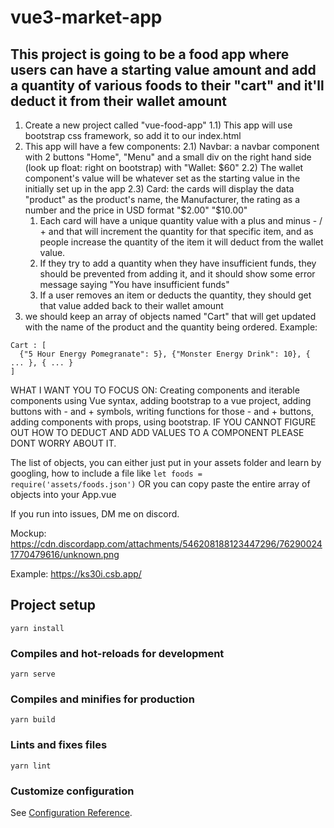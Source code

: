 # vue3-market-app
## This project is going to be a food app where users can have a starting value amount and add a quantity of various foods to their "cart" and it'll deduct it from their wallet amount
1) Create a new project called "vue-food-app" 
1.1) This app will use bootstrap css framework, so add it to our index.html
2) This app will have a few components: 
  2.1) Navbar: a navbar component with 2 buttons "Home", "Menu" and a small div on the right hand side (look up float: right on bootstrap) with "Wallet: $60"
  2.2) The wallet component's value will be whatever set as the starting value in the initially set up in the app 
  2.3) Card: the cards will display the data "product" as the product's name, the Manufacturer, the rating as a number and the price in USD format "$2.00" "$10.00" 
    1) Each card will have a unique quantity value with a plus and minus - / + and that will increment the quantity for that specific item, and as people increase the quantity of the item it will deduct from the wallet value. 
    2) If they try to add a quantity when they have insufficient funds, they should be prevented from adding it, and it should show some error message saying "You have insufficient funds" 
    3) If a user removes an item or deducts the quantity, they should get that value added back to their wallet amount 
3) we should keep an array of objects named "Cart" that will get updated with the name of the product and the quantity being ordered. Example: 
```
Cart : [
  {"5 Hour Energy Pomegranate": 5}, {"Monster Energy Drink": 10}, { ... }, { ... }
]
```
WHAT I WANT YOU TO FOCUS ON: 
Creating components and iterable components using Vue syntax, adding bootstrap to a vue project, adding buttons with - and + symbols, writing functions for those - and + buttons, adding components with props, using bootstrap. 
IF YOU CANNOT FIGURE OUT HOW TO DEDUCT AND ADD VALUES TO A COMPONENT PLEASE DONT WORRY ABOUT IT. 

The list of objects, you can either just put in your assets folder and learn by googling, how to include a file like `let foods = require('assets/foods.json')` OR you can copy paste the entire array of objects into your App.vue

If you run into issues, DM me on discord.

Mockup: https://cdn.discordapp.com/attachments/546208188123447296/762900241770479616/unknown.png

Example: https://ks30i.csb.app/ 
## Project setup
```
yarn install
```

### Compiles and hot-reloads for development
```
yarn serve
```

### Compiles and minifies for production
```
yarn build
```

### Lints and fixes files
```
yarn lint
```

### Customize configuration
See [Configuration Reference](https://cli.vuejs.org/config/).
